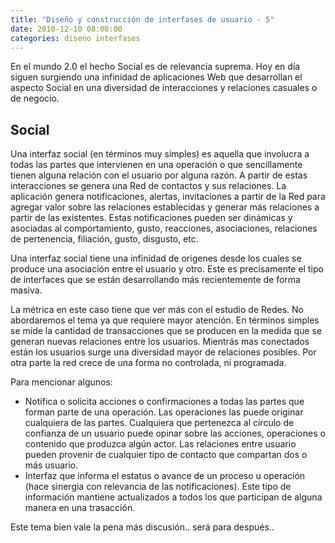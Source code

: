 ```yaml
---
title: "Diseño y construcción de interfases de usuario - 5"
date: 2010-12-10 08:00:00
categories: diseno interfases
---
```


En el mundo 2.0 el hecho Social es de relevancia suprema. Hoy en día siguen surgiendo una infinidad de aplicaciones Web que desarrollan el aspecto Social en una diversidad de interacciones y relaciones casuales o de negocio.

## Social

Una interfaz social (en términos muy simples) es aquella que involucra a todas las partes que intervienen en una operación o que sencillamente tienen alguna relación con el usuario por alguna razón. A partir de estas interacciones se genera una Red de contactos y sus relaciones. La aplicación genera notificaciones, alertas, invitaciones a partir de la Red para agregar valor sobre las relaciones establecidas y generar más relaciones a partir de las existentes. Estas notificaciones pueden ser dinámicas y asociadas al comportamiento, gusto, reacciones, asociaciones, relaciones de pertenencia, filiación, gusto, disgusto, etc.

Una interfaz social tiene una infinidad de origenes desde los cuales se produce una asociación entre el usuario y otro. Este es precisamente el tipo de interfaces que se están desarrollando más recientemente de forma masiva.

La métrica en este caso tiene que ver más con el estudio de Redes. No abordaremos el tema ya que requiere mayor atención. En términos simples se mide la cantidad de transacciones que se producen en la medida que se generan nuevas relaciones entre los usuarios. Mientrás mas conectados están los usuarios surge una diversidad mayor de relaciones posibles. Por otra parte la red crece de una forma no controlada, ni programada.

Para mencionar algunos:

- Notifica o solicita acciones o confirmaciones a todas las partes que forman parte de una operación. Las operaciones las puede originar cualquiera de las partes. Cualquiera que pertenezca al círculo de confianza de un usuario puede opinar sobre las acciones, operaciones o contenido que produzca algún actor. Las relaciones entre usuario pueden provenir de cualquier tipo de contacto que compartan dos o más usuario.
- Interfaz que informa el estatus o avance de un proceso u operación (hace sinergia con relevancia de las notificaciones). Este tipo de información mantiene actualizados a todos los que participan de alguna manera en una trasacción.

Este tema bien vale la pena más discusión.. será para después..
